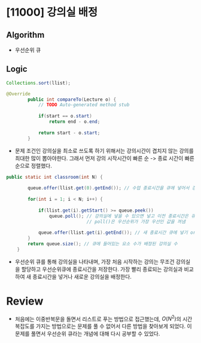 # [11000] 강의실 배정

## **Algorithm**

 - 우선순위 큐


## **Logic**

``` java
Collections.sort(llist);
```
``` java
@Override
		public int compareTo(Lecture o) {
			// TODO Auto-generated method stub
			
			if(start == o.start)
				return end - o.end;
			
			return start - o.start;
		}
```
- 문제 조건인 강의실을 최소로 쓰도록 하기 위해서는 강의시간이 겹치지 않는 강의를 최대한 많이 뽑아야한다. 그래서 먼저 강의 시작시간이 빠른 순 -> 종료 시간이 빠른 순으로 정렬했다. 

``` java
public static int classroom(int N) {
		 
		queue.offer(llist.get(0).getEnd()); // 수업 종료시간을 큐에 넣어서 강의실 배정 
		
		for(int i = 1; i < N; i++) {
			
			if(llist.get(i).getStart() >= queue.peek())
				queue.poll(); // 강의실에 넣을 수 있으면 넣고 이전 종료시간은 큐에서 삭제 
							  // poll()은 우선순위가 가장 우선인 값을 꺼냄 
			
			queue.offer(llist.get(i).getEnd()); // 새 종료시간 큐에 넣기 or 새 강의실 배정 
		}
		return queue.size(); // 큐에 들어있는 요소 수가 배정된 강의실 수 
	}
```
- 우선순위 큐를 통해 강의실을 나타내며, 가장 처음 시작하는 강의는 무조건 강의실을 할당하고 우선순위큐에 종료시간을 저장한다. 가장 빨리 종료되는 강의실과 비교하여 새 종료시간을 넣거나 새로운 강의실을 배정한다.


# **Review**
- 처음에는 이중반복문을 돌면서 리스트로 푸는 방법으로 접근했는데, $O(N^2)$의 시간복잡도를 가지는 방법으로는 문제를 풀 수 없어서 다른 방법을 찾아보게 되었다. 이 문제를 풀면서 우선순위 큐라는 개념에 대해 다시 공부할 수 있었다.